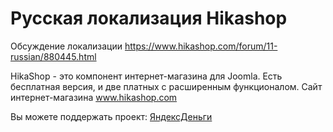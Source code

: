 <h1>Русская локализация Hikashop</h1>

<p>Обсуждение локализации <a target="_blank" href="https://www.hikashop.com/forum/11-russian/880445.html?partner_id=15702">https://www.hikashop.com/forum/11-russian/880445.html</a></p>
<p>HikaShop - это компонент интернет-магазина для Joomla. Есть бесплатная версия, и две платных с расширенным функционалом.
Сайт интернет-магазина <a target="_blank" href="https://www.hikashop.com?partner_id=15702">www.hikashop.com</a></p>
<p>Вы можете поддержать проект: <a target="_blank" href="https://money.yandex.ru/to/41001469534913?_openstat=settings%3Baccount%3Bpassport%3Btopupme">ЯндексДеньги</a></p>
